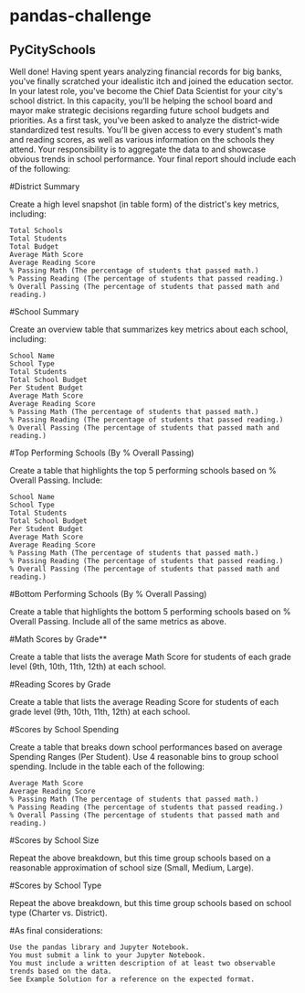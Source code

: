 # pandas-challenge

## PyCitySchools
Well done! Having spent years analyzing financial records for big banks, you've finally scratched your idealistic itch and joined the education sector. In your latest role, you've become the Chief Data Scientist for your city's school district. In this capacity, you'll be helping the  school board and mayor make strategic decisions regarding future school budgets and priorities.
As a first task, you've been asked to analyze the district-wide standardized test results. You'll be given access to every student's math and reading scores, as well as various information on the schools they attend. Your responsibility is to aggregate the data to and showcase obvious trends in school performance.
Your final report should include each of the following:

#District Summary

Create a high level snapshot (in table form) of the district's key metrics, including:

    Total Schools
    Total Students
    Total Budget
    Average Math Score
    Average Reading Score
    % Passing Math (The percentage of students that passed math.)
    % Passing Reading (The percentage of students that passed reading.)
    % Overall Passing (The percentage of students that passed math and reading.)


#School Summary

Create an overview table that summarizes key metrics about each school, including:

    School Name
    School Type
    Total Students
    Total School Budget
    Per Student Budget
    Average Math Score
    Average Reading Score
    % Passing Math (The percentage of students that passed math.)
    % Passing Reading (The percentage of students that passed reading.)
    % Overall Passing (The percentage of students that passed math and reading.)


#Top Performing Schools (By % Overall Passing)

Create a table that highlights the top 5 performing schools based on % Overall Passing. Include:

    School Name
    School Type
    Total Students
    Total School Budget
    Per Student Budget
    Average Math Score
    Average Reading Score
    % Passing Math (The percentage of students that passed math.)
    % Passing Reading (The percentage of students that passed reading.)
    % Overall Passing (The percentage of students that passed math and reading.)


#Bottom Performing Schools (By % Overall Passing)

Create a table that highlights the bottom 5 performing schools based on % Overall Passing. Include all of the same metrics as above.


#Math Scores by Grade**

Create a table that lists the average Math Score for students of each grade level (9th, 10th, 11th, 12th) at each school.


#Reading Scores by Grade

Create a table that lists the average Reading Score for students of each grade level (9th, 10th, 11th, 12th) at each school.


#Scores by School Spending

Create a table that breaks down school performances based on average Spending Ranges (Per Student). Use 4 reasonable bins to group school spending. Include in the table each of the following:

    Average Math Score
    Average Reading Score
    % Passing Math (The percentage of students that passed math.)
    % Passing Reading (The percentage of students that passed reading.)
    % Overall Passing (The percentage of students that passed math and reading.)


#Scores by School Size

Repeat the above breakdown, but this time group schools based on a reasonable approximation of school size (Small, Medium, Large).


#Scores by School Type

Repeat the above breakdown, but this time group schools based on school type (Charter vs. District).

#As final considerations:

    Use the pandas library and Jupyter Notebook.
    You must submit a link to your Jupyter Notebook.
    You must include a written description of at least two observable trends based on the data.
    See Example Solution for a reference on the expected format.
